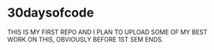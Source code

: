 # 30daysofcode
THIS IS MY FIRST REPO AND I PLAN TO UPLOAD SOME OF MY BEST WORK ON THIS, OBVIOUSLY BEFORE 1ST SEM ENDS.
